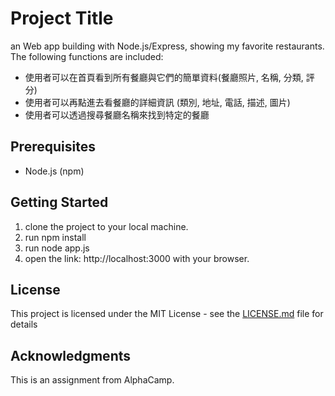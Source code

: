 # Project Title

an Web app building with Node.js/Express, showing my favorite restaurants. The following functions are included:
 - 使用者可以在首頁看到所有餐廳與它們的簡單資料(餐廳照片, 名稱, 分類, 評分)
 - 使用者可以再點進去看餐廳的詳細資訊 (類別, 地址, 電話, 描述, 圖片)
 - 使用者可以透過搜尋餐廳名稱來找到特定的餐廳

## Prerequisites

 - Node.js (npm)

## Getting Started

1. clone the project to your local machine.
2. run npm install
3. run node app.js
4. open the link: http://localhost:3000 with your browser.

## License
This project is licensed under the MIT License - see the [LICENSE.md](LICENSE.md) file for details

## Acknowledgments
This is an assignment from AlphaCamp.
